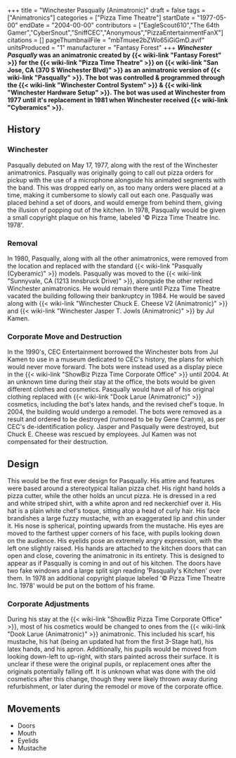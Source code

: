 +++
title = "Winchester Pasqually (Animatronic)"
draft = false
tags = ["Animatronics"]
categories = ["Pizza Time Theatre"]
startDate = "1977-05-00"
endDate = "2004-00-00"
contributors = ["EagleScout610","The 64th Gamer","CyberSnout","SniffCEC","Anonymous","PizzaEntertainmentFanX"]
citations = []
pageThumbnailFile = "mbTmuee2bZWo65iGiGmD.avif"
unitsProduced = "1"
manufacturer = "Fantasy Forest"
+++
***Winchester Pasqually* was an animatronic created by {{< wiki-link "Fantasy Forest" >}} for the {{< wiki-link "Pizza Time Theatre" >}} on {{< wiki-link "San Jose, CA (370 S Winchester Blvd)" >}} as an animatronic version of {{< wiki-link "Pasqually" >}}. The bot was controlled & programmed through the {{< wiki-link "Winchester Control System" >}} & {{< wiki-link "Winchester Hardware Setup" >}}.
The bot was used at Winchester from 1977 until it's replacement in 1981 when Winchester received {{< wiki-link "Cyberamics" >}}.**

## History

### Winchester

Pasqually debuted on May 17, 1977, along with the rest of the Winchester animatronics. Pasqually was originally going to call out pizza orders for pickup with the use of a microphone alongside his animated segments with the band. This was dropped early on, as too many orders were placed at a time, making it cumbersome to slowly call out each one. Pasqually was placed behind a set of doors, and would emerge from behind them, giving the illusion of popping out of the kitchen.
In 1978, Pasqually would be given a small copyright plaque on his frame, labeled '© Pizza Time Theatre Inc. 1978'.

### Removal

In 1980, Pasqually, along with all the other animatronics, were removed from the location and replaced with the standard {{< wiki-link "Pasqually (Cyberamic)" >}} models. Pasqually was moved to the {{< wiki-link "Sunnyvale, CA (1213 Innsbruck Drive)" >}}, alongside the other retired Winchester animatronics. He would remain there until Pizza Time Theatre vacated the building following their bankruptcy in 1984. He would be saved along with {{< wiki-link "Winchester Chuck E. Cheese V2 (Animatronic)" >}} and {{< wiki-link "Winchester Jasper T. Jowls (Animatronic)" >}} by Jul Kamen.

### Corporate Move and Destruction

In the 1990's, CEC Entertainment borrowed the Winchester bots from Jul Kamen to use in a museum dedicated to CEC's history, the plans for which would never move forward. The bots were instead used as a display piece in the {{< wiki-link "ShowBiz Pizza Time Corporate Office" >}} until 2004.
At an unknown time during their stay at the office, the bots would be given different clothes and cosmetics. Pasqually would have all of his original clothing replaced with {{< wiki-link "Dook Larue (Animatronic)" >}} cosmetics, including the bot's latex hands, and the revised chef's toque.
In 2004, the building would undergo a remodel. The bots were removed as a result and ordered to be destroyed (rumored to be by Gene Cramm), as per CEC's de-identification policy. Jasper and Pasqually were destroyed, but Chuck E. Cheese was rescued by employees. Jul Kamen was not compensated for their destruction.

## Design

This would be the first ever design for Pasqually. His attire and features were based around a stereotypical Italian pizza chef. His right hand holds a pizza cutter, while the other holds an uncut pizza. He is dressed in a red and white striped shirt, with a white apron and red neckerchief over it. His hat is a plain white chef's toque, sitting atop a head of curly hair.
His face brandishes a large fuzzy mustache, with an exaggerated lip and chin under it. His nose is spherical, pointing upwards from the mustache. His eyes are moved to the farthest upper corners of his face, with pupils looking down on the audience. His eyelids pose an extremely angry expression, with the left one slightly raised.
His hands are attached to the kitchen doors that can open and close, covering the animatronic in its entirety. This is designed to appear as if Pasqually is coming in and out of his kitchen. The doors have two fake windows and a large split sign reading 'Pasqually's Kitchen' over them.
In 1978 an additional copyright plaque labeled '© Pizza Time Theatre Inc. 1978' would be put on the bottom of his frame.

### Corporate Adjustments

During his stay at the {{< wiki-link "ShowBiz Pizza Time Corporate Office" >}}, most of his cosmetics would be changed to ones from the {{< wiki-link "Dook Larue (Animatronic)" >}} animatronic. This included his scarf, his mustache, his hat (being an updated hat from the first 3-Stage hat), his latex hands, and his apron. Additionally, his pupils would be moved from looking down-left to up-right, with stars painted across their surface. It is unclear if these were the original pupils, or replacement ones after the originals potentially falling off. It is unknown what was done with the old cosmetics after this change, though they were likely thrown away during refurbishment, or later during the remodel or move of the corporate office.

## Movements

- Doors
- Mouth
- Eyelids
- Mustache
